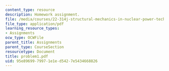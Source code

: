 ```yaml
---
content_type: resource
description: Homework assignment.
file: /media/courses/22-314j-structural-mechanics-in-nuclear-power-technology-fall-2006/95e8969979971e1ed5427e5434668826_problem1.pdf
file_type: application/pdf
learning_resource_types:
- Assignments
ocw_type: OCWFile
parent_title: Assignments
parent_type: CourseSection
resourcetype: Document
title: problem1.pdf
uid: 95e89699-7997-1e1e-d542-7e5434668826
---
```

